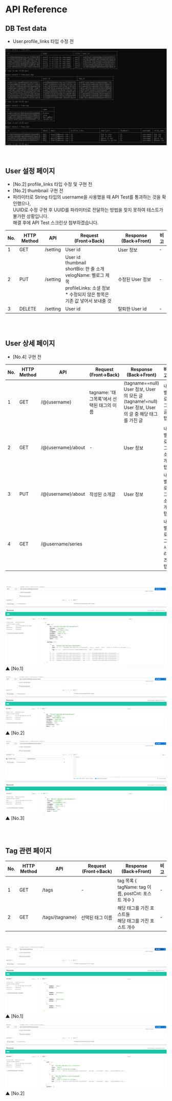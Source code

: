 # API Reference

## DB Test data
- User.profile_links 타입 수정 전

![Test data](../img/BE/api/test_data.PNG "Test data")

</br>

## **User 설정 페이지**
- [No.2] profile_links 타입 수정 및 구현 전
- [No.2] thumbnail 구현 전
- 파라미터로 String 타입의 username을 사용했을 때 API Test를 통과하는 것을 확인했으나,</br> UUID로 수정 구현 후 UUID를 파라미터로 전달하는 방법을 찾지 못하여 테스트가 불가한 상황입니다.</br>해결 후에 API Test 스크린샷 첨부하겠습니다.

|No.|HTTP Method|API|Request (Front→Back)|Response (Back→Front)|비고|
|---|---|---|---|---|---|
|1|GET|/setting|User id|User 정보|-|
|2|PUT|/setting|User id</br>thumbnail</br>shortBio: 한 줄 소개</br>velogName: 벨로그 제목</br>profileLinks: 소셜 정보</br>* 수정되지 않은 항목은 기존 값 넣어서 보내줄 것|수정된 User 정보|-|
|3|DELETE|/setting|User id|탈퇴한 User id|-|

</br>
</br>

## **User 상세 페이지**
- [No.4] 구현 전

|No.|HTTP Method|API|Request (Front→Back)|Response (Back→Front)|비고|
|---|---|---|---|---|---|
|1|GET|/@{username}|tagname: '태그목록'에서 선택된 태그의 이름|(tagname==null) User 정보, User의 모든 글</br>(tagname!=null) User 정보, User의 글 중 해당 태그를 가진 글|내 벨로그 글 탭|
|2|GET|/@{username}/about|-|User 정보|내 벨로그 소개 탭|
|3|PUT|/@{username}/about|작성된 소개글|User 정보|내 벨로그 소개 탭|
|4|GET|/@username/series|||내 벨로그 시리즈 탭|

</br>

![1](../img/BE/api/user1.PNG "[GET] /@{username}")
▲ [No.1]

![2](../img/BE/api/user2.PNG "[GET] /@{username}/about")
▲ [No.2]

![3](../img/BE/api/user3.PNG "[PUT] /@{username}/about")
▲ [No.3]


</br>
</br>

## **Tag 관련 페이지**

|No.|HTTP Method|API|Request (Front→Back)|Response (Back→Front)|비고|
|---|---|---|---|---|---|
|1|GET|/tags|-|tag 목록 { tagName: tag 이름, postCnt: 포스트 개수 }|-|
|2|GET|/tags/{tagname}|선택된 태그 이름|해당 태그를 가진 포스트들</br>해당 태그를 가진 포스트 개수|-|

</br>

![1](../img/BE/api/tag1.PNG "[GET] /tags")
▲ [No.1]

![2](../img/BE/api/tag2.PNG "[GET] /tags/{tagname}")
▲ [No.2]